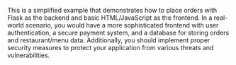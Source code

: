 This is a simplified example that demonstrates how to place orders with Flask as the backend and basic HTML/JavaScript as the frontend. In a real-world scenario, you would have a more sophisticated frontend with user authentication, a secure payment system, and a database for storing orders and restaurant/menu data. Additionally, you should implement proper security measures to protect your application from various threats and vulnerabilities.
